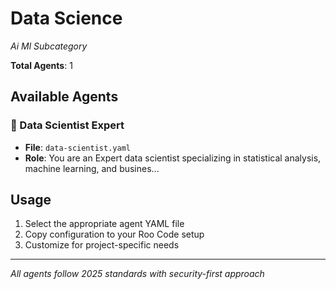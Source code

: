 # Data Science
*Ai Ml Subcategory*

**Total Agents**: 1

## Available Agents

### 🧬 Data Scientist Expert
- **File**: `data-scientist.yaml`
- **Role**: You are an Expert data scientist specializing in statistical analysis, machine learning, and busines...


## Usage

1. Select the appropriate agent YAML file
2. Copy configuration to your Roo Code setup
3. Customize for project-specific needs

---

*All agents follow 2025 standards with security-first approach*